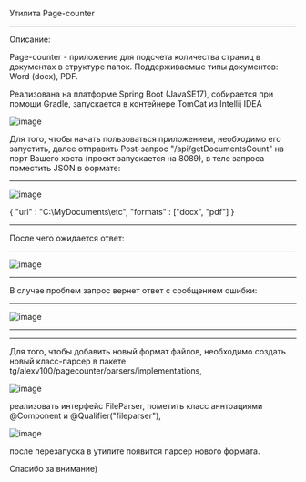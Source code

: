 Утилита Page-counter
*******************************************
Описание:

Page-counter - приложение для подсчета количества страниц в документах в структуре папок.
Поддерживаемые типы документов: Word (docx), PDF.	

Реализована на платформе Spring Boot (JavaSE17), собирается при помощи Gradle, запускается в контейнере TomCat из Intellij IDEA

![image](https://user-images.githubusercontent.com/106920502/220988554-a2fabb02-f35d-43e8-8366-1f1151d3735a.png)

Для того, чтобы начать пользоваться приложением, необходимо его запустить,
далее отправить Post-запрос "/api/getDocumentsCount" на порт Вашего хоста (проект запускается на 8089),
в теле запроса поместить JSON в формате:

*******************************************
![image](https://user-images.githubusercontent.com/106920502/220993379-cfc2c04d-308d-4429-9d7b-a1d37431665b.png)

{
    "url" : "C:\\MyDocuments\\etc",
    "formats" : ["docx", "pdf"]
}
*******************************************


После чего ожидается ответ:

*******************************************
![image](https://user-images.githubusercontent.com/106920502/220993501-a9945984-3fc9-4e13-a2e1-e0ed0f43dcb6.png)
*******************************************

В случае проблем запрос вернет ответ с сообщением ошибки:
*******************************************
![image](https://user-images.githubusercontent.com/106920502/220993627-2ccf0a78-e5f9-4678-8c28-0d6a0318d7d9.png)
*******************************************
*******************************************

Для того, чтобы добавить новый формат файлов, необходимо создать новый класс-парсер в пакете tg/alexv100/pagecounter/parsers/implementations,

![image](https://user-images.githubusercontent.com/106920502/220994321-27d37e7c-620a-466f-86be-b84efcb56b38.png)

реализовать интерфейс FileParser, пометить класс аннтоациями @Component и @Qualifier("fileparser"),

![image](https://user-images.githubusercontent.com/106920502/220995971-71d35b9c-c6b4-41fe-98f4-430114922f98.png)

после перезапуска в утилите появится парсер нового формата.


Спасибо за внимание)
